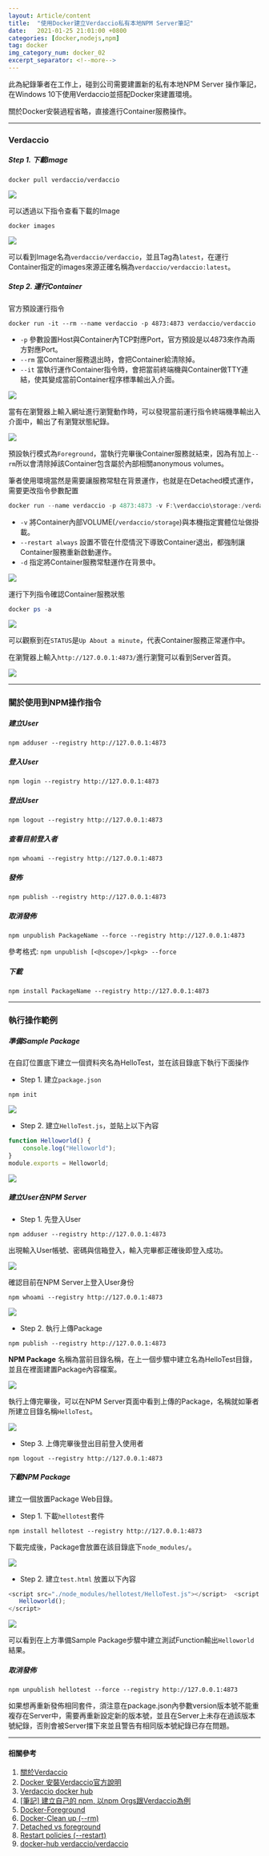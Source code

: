 ```yaml
---
layout: Article/content
title:  "使用Docker建立Verdaccio私有本地NPM Server筆記"
date:   2021-01-25 21:01:00 +0800
categories: [docker,nodejs,npm]
tag: docker
img_category_num: docker_02
excerpt_separator: <!--more-->
---
```


<!--more-->

此為紀錄筆者在工作上，碰到公司需要建置新的私有本地NPM Server 操作筆記，在Windows 10下使用Verdaccio並搭配Docker來建置環境。

關於Docker安裝過程省略，直接進行Container服務操作。

---

### Verdaccio

##### Step 1. 下載image
```shell
docker pull verdaccio/verdaccio
```
![](docker_02_1.png)

可以透過以下指令查看下載的Image
```shell
docker images
```
![](docker_02_1-2.png)

可以看到Image名為`verdaccio/verdaccio`，並且Tag為`latest`，在運行Container指定的images來源正確名稱為`verdaccio/verdaccio:latest`。

##### Step 2. 運行Container

官方預設運行指令
```shell
docker run -it --rm --name verdaccio -p 4873:4873 verdaccio/verdaccio
```
* `-p` 參數設置Host與Container內TCP對應Port，官方預設是以4873來作為兩方對應Port。
* `--rm` 當Container服務退出時，會把Container給清除掉。
* `--it` 當執行運作Container指令時，會把當前終端機與Container做TTY連結，使其變成當前Container程序標準輸出入介面。

![](docker_02_2.png)

當有在瀏覽器上輸入網址進行瀏覽動作時，可以發現當前運行指令終端機準輸出入介面中，輸出了有瀏覽狀態紀錄。

![](docker_02_2-2.png)

預設執行模式為`Foreground`，當執行完畢後Container服務就結束，因為有加上`--rm`所以會清除掉該Container包含屬於內部相關anonymous volumes。

筆者使用環境當然是需要讓服務常駐在背景運作，也就是在Detached模式運作，需要更改指令參數配置
```powershell
docker run --name verdaccio -p 4873:4873 -v F:\verdaccio\storage:/verdaccio/storage  --restart always -d verdaccio/verdaccio
```
* `-v` 將Container內部VOLUME(`/verdaccio/storage`)與本機指定實體位址做掛載。
* `--restart always` 設置不管在什麼情況下導致Container退出，都強制讓Container服務重新啟動運作。
* `-d` 指定將Container服務常駐運作在背景中。

![](docker_02_2-3.png)

運行下列指令確認Container服務狀態
```powershell
docker ps -a
```

![](docker_02_2-4.png)

可以觀察到在`STATUS`是`Up About a minute`，代表Container服務正常運作中。

在瀏覽器上輸入`http://127.0.0.1:4873/`進行瀏覽可以看到Server首頁。

![](docker_02_2-5.png)

---

### 關於使用到NPM操作指令

##### 建立User
```shell
npm adduser --registry http://127.0.0.1:4873
```

##### 登入User
```shell
npm login --registry http://127.0.0.1:4873
```

##### 登出User
```shell
npm logout --registry http://127.0.0.1:4873
```

##### 查看目前登入者
```shell
npm whoami --registry http://127.0.0.1:4873
```

##### 發佈
```shell
npm publish --registry http://127.0.0.1:4873
```

##### 取消發佈
```shell
npm unpublish PackageName --force --registry http://127.0.0.1:4873
```
參考格式: `npm unpublish [<@scope>/]<pkg> --force`

##### 下載
```shell
npm install PackageName --registry http://127.0.0.1:4873
```

---

### 執行操作範例

##### 準備Sample Package
在自訂位置底下建立一個資料夾名為HelloTest，並在該目錄底下執行下面操作

* Step 1. 建立`package.json`
```shell
npm init
```

![](docker_02_3.png)

* Step 2. 建立`HelloTest.js`，並貼上以下內容
```javascript
function Helloworld() {   
    console.log("Helloworld"); 
}
module.exports = Helloworld;
```

![](docker_02_3-2.png)

##### 建立User在NPM Server

* Step 1. 先登入User
```shell
npm adduser --registry http://127.0.0.1:4873
```
出現輸入User帳號、密碼與信箱登入，輸入完畢都正確後即登入成功。

![](docker_02_3-3.png)

確認目前在NPM Server上登入User身份
```shell
npm whoami --registry http://127.0.0.1:4873
```

![](docker_02_3-4.png)

* Step 2. 執行上傳Package
```shell
npm publish --registry http://127.0.0.1:4873
```
**NPM Package** 名稱為當前目錄名稱，在上一個步驟中建立名為HelloTest目錄，並且在裡面建置Package內容檔案。

![](docker_02_3-5.png)

執行上傳完畢後，可以在NPM Server頁面中看到上傳的Package，名稱就如筆者所建立目錄名稱`HelloTest`。

![](docker_02_3-6.png)


* Step 3. 上傳完畢後登出目前登入使用者
```shell
npm logout --registry http://127.0.0.1:4873
```

##### 下載NPM Package

建立一個放置Package Web目錄。

* Step 1. 下載`hellotest`套件
```shell
npm install hellotest --registry http://127.0.0.1:4873
```

下載完成後，Package會放置在該目錄底下`node_modules/`。

![](docker_02_3-7.png)


* Step 2. 建立`test.html`
放置以下內容
```javascript
<script src="./node_modules/hellotest/HelloTest.js"></script>  <script type="text/javascript">
   Helloworld(); 
</script>
```

![](docker_02_3-8.png)

可以看到在上方準備Sample Package步驟中建立測試Function輸出`Helloworld`結果。

##### 取消發佈
```shell
npm unpublish hellotest --force --registry http://127.0.0.1:4873
```

如果想再重新發佈相同套件，須注意在package.json內參數version版本號不能重複存在Server中，需要再重新設定新的版本號，並且在Server上未存在過該版本號紀錄，否則會被Server擋下來並且警告有相同版本號紀錄已存在問題。

---

#### 相關參考
1. [關於Verdaccio](https://github.com/verdaccio/verdaccio)
2. [Docker 安裝Verdaccio官方說明](https://verdaccio.org/docs/en/docker.html)
3. [Verdaccio docker hub](https://hub.docker.com/r/verdaccio/verdaccio)
4. [[筆記] 建立自己的 npm, 以npm Orgs跟Verdaccio為例](https://ceall8650.medium.com/%E7%AD%86%E8%A8%98-%E5%BB%BA%E7%AB%8B%E8%87%AA%E5%B7%B1%E7%9A%84-npm-%E4%BB%A5npm-orgs%E8%B7%9Fverdaccio%E7%82%BA%E4%BE%8B-cfb83b2307e6)
5. [Docker-Foreground](https://docs.docker.com/engine/reference/run/#foreground)
6. [Docker-Clean up (--rm)](https://docs.docker.com/engine/reference/run/#clean-up---rm)
7. [Detached vs foreground](https://docs.docker.com/engine/reference/run/#detached-vs-foreground)
8. [Restart policies (--restart)](https://docs.docker.com/engine/reference/run/#detached-vs-foreground)
9. [docker-hub verdaccio/verdaccio](https://hub.docker.com/r/verdaccio/verdaccio)


